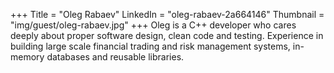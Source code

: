 +++
Title = "Oleg Rabaev"
LinkedIn = "oleg-rabaev-2a664146"
Thumbnail = "img/guest/oleg-rabaev.jpg"
+++
Oleg is a C++ developer who cares deeply about proper software design, clean code and testing. Experience in building large scale financial trading and risk management systems, in-memory databases and reusable libraries.